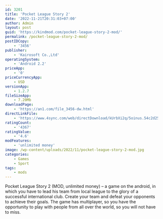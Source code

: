 ```yaml
---
id: 3201
title: 'Pocket League Story 2'
date: '2022-11-21T20:31:03+07:00'
author: Admin
layout: post
guid: 'https://kindmod.com/pocket-league-story-2-mod/'
permalink: /pocket-league-story-2-mod/
postIDCopy:
    - '3456'
publisher:
    - 'Kairosoft Co.,Ltd'
operatingSystem:
    - 'Android 2.2'
priceApp:
    - '0'
priceCurrencyApp:
    - USD
versionApp:
    - 1.2.7
fileSizeApp:
    - 7.20Mb
downloadPage:
    - 'https://an1.com/file_3456-dw.html'
directLinkFile:
    - 'https://www.4sync.com/web/directDownload/kUrbXi2q/5oinus.54c2d250fe6ef930a88c364a063eb909'
ratingCount:
    - '4367'
ratingValue:
    - '4.6'
modFeatures:
    - 'unlimited money'
image: /wp-content/uploads/2022/11/pocket-league-story-2-mod.jpg
categories:
    - Games
    - Sport
tags:
    - mods
---
```


Pocket League Story 2 (MOD, unlimited money) – a game on the android, in which you have to lead his team from local league to the glory of a successful international club. Create your team and defeat your opponents to achieve their goals. The game has multiplayer, so you have the opportunity to play with people from all over the world, so you will not have to miss.